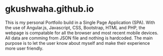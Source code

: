 # gkushwaha.github.io



This is my personal Portfoilo build in a Single Page Application (SPA). With the use of Angular.js, Javascript, CSS, Bootstrap, HTML and PHP, the webpage is compatable for all the browser and most recent mobile devices. All data are comming from JSON file and nothing is hardcoded. The main purpose is to let the user know about myself and make their experience more user friendly.  
